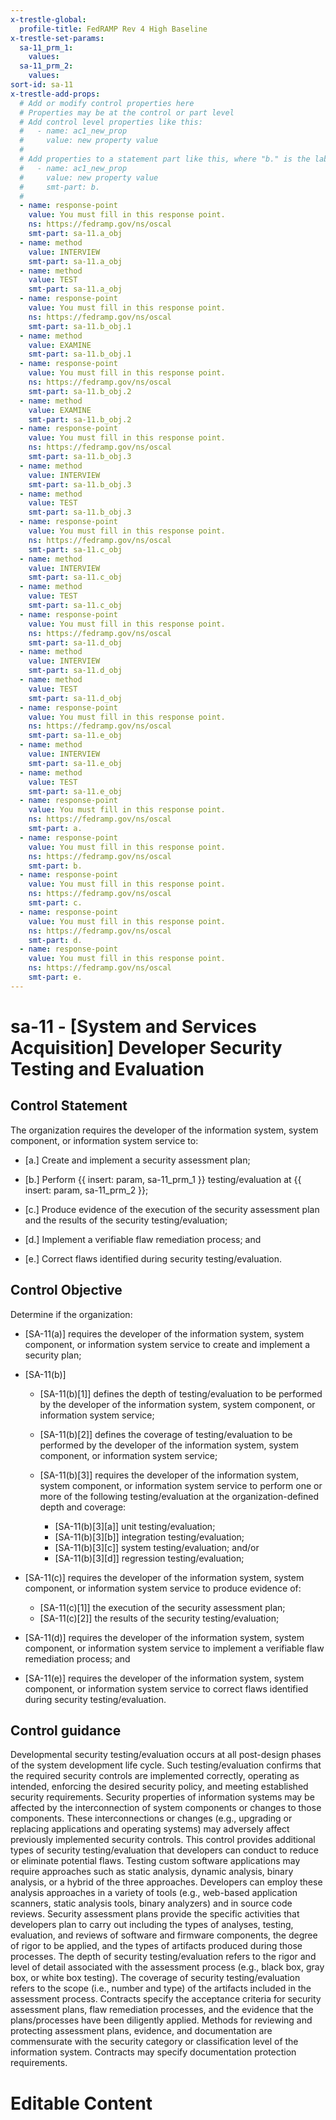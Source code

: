 ```yaml
---
x-trestle-global:
  profile-title: FedRAMP Rev 4 High Baseline
x-trestle-set-params:
  sa-11_prm_1:
    values:
  sa-11_prm_2:
    values:
sort-id: sa-11
x-trestle-add-props:
  # Add or modify control properties here
  # Properties may be at the control or part level
  # Add control level properties like this:
  #   - name: ac1_new_prop
  #     value: new property value
  #
  # Add properties to a statement part like this, where "b." is the label of the target statement part
  #   - name: ac1_new_prop
  #     value: new property value
  #     smt-part: b.
  #
  - name: response-point
    value: You must fill in this response point.
    ns: https://fedramp.gov/ns/oscal
    smt-part: sa-11.a_obj
  - name: method
    value: INTERVIEW
    smt-part: sa-11.a_obj
  - name: method
    value: TEST
    smt-part: sa-11.a_obj
  - name: response-point
    value: You must fill in this response point.
    ns: https://fedramp.gov/ns/oscal
    smt-part: sa-11.b_obj.1
  - name: method
    value: EXAMINE
    smt-part: sa-11.b_obj.1
  - name: response-point
    value: You must fill in this response point.
    ns: https://fedramp.gov/ns/oscal
    smt-part: sa-11.b_obj.2
  - name: method
    value: EXAMINE
    smt-part: sa-11.b_obj.2
  - name: response-point
    value: You must fill in this response point.
    ns: https://fedramp.gov/ns/oscal
    smt-part: sa-11.b_obj.3
  - name: method
    value: INTERVIEW
    smt-part: sa-11.b_obj.3
  - name: method
    value: TEST
    smt-part: sa-11.b_obj.3
  - name: response-point
    value: You must fill in this response point.
    ns: https://fedramp.gov/ns/oscal
    smt-part: sa-11.c_obj
  - name: method
    value: INTERVIEW
    smt-part: sa-11.c_obj
  - name: method
    value: TEST
    smt-part: sa-11.c_obj
  - name: response-point
    value: You must fill in this response point.
    ns: https://fedramp.gov/ns/oscal
    smt-part: sa-11.d_obj
  - name: method
    value: INTERVIEW
    smt-part: sa-11.d_obj
  - name: method
    value: TEST
    smt-part: sa-11.d_obj
  - name: response-point
    value: You must fill in this response point.
    ns: https://fedramp.gov/ns/oscal
    smt-part: sa-11.e_obj
  - name: method
    value: INTERVIEW
    smt-part: sa-11.e_obj
  - name: method
    value: TEST
    smt-part: sa-11.e_obj
  - name: response-point
    value: You must fill in this response point.
    ns: https://fedramp.gov/ns/oscal
    smt-part: a.
  - name: response-point
    value: You must fill in this response point.
    ns: https://fedramp.gov/ns/oscal
    smt-part: b.
  - name: response-point
    value: You must fill in this response point.
    ns: https://fedramp.gov/ns/oscal
    smt-part: c.
  - name: response-point
    value: You must fill in this response point.
    ns: https://fedramp.gov/ns/oscal
    smt-part: d.
  - name: response-point
    value: You must fill in this response point.
    ns: https://fedramp.gov/ns/oscal
    smt-part: e.
---
```


# sa-11 - \[System and Services Acquisition\] Developer Security Testing and Evaluation

## Control Statement

The organization requires the developer of the information system, system component, or information system service to:

- \[a.\] Create and implement a security assessment plan;

- \[b.\] Perform {{ insert: param, sa-11_prm_1 }} testing/evaluation at {{ insert: param, sa-11_prm_2 }};

- \[c.\] Produce evidence of the execution of the security assessment plan and the results of the security testing/evaluation;

- \[d.\] Implement a verifiable flaw remediation process; and

- \[e.\] Correct flaws identified during security testing/evaluation.

## Control Objective

Determine if the organization:

- \[SA-11(a)\] requires the developer of the information system, system component, or information system service to create and implement a security plan;

- \[SA-11(b)\]

  - \[SA-11(b)[1]\] defines the depth of testing/evaluation to be performed by the developer of the information system, system component, or information system service;
  - \[SA-11(b)[2]\] defines the coverage of testing/evaluation to be performed by the developer of the information system, system component, or information system service;
  - \[SA-11(b)[3]\] requires the developer of the information system, system component, or information system service to perform one or more of the following testing/evaluation at the organization-defined depth and coverage:

    - \[SA-11(b)[3][a]\] unit testing/evaluation;
    - \[SA-11(b)[3][b]\] integration testing/evaluation;
    - \[SA-11(b)[3][c]\] system testing/evaluation; and/or
    - \[SA-11(b)[3][d]\] regression testing/evaluation;

- \[SA-11(c)\] requires the developer of the information system, system component, or information system service to produce evidence of:

  - \[SA-11(c)[1]\] the execution of the security assessment plan;
  - \[SA-11(c)[2]\] the results of the security testing/evaluation;

- \[SA-11(d)\] requires the developer of the information system, system component, or information system service to implement a verifiable flaw remediation process; and

- \[SA-11(e)\] requires the developer of the information system, system component, or information system service to correct flaws identified during security testing/evaluation.

## Control guidance

Developmental security testing/evaluation occurs at all post-design phases of the system development life cycle. Such testing/evaluation confirms that the required security controls are implemented correctly, operating as intended, enforcing the desired security policy, and meeting established security requirements. Security properties of information systems may be affected by the interconnection of system components or changes to those components. These interconnections or changes (e.g., upgrading or replacing applications and operating systems) may adversely affect previously implemented security controls. This control provides additional types of security testing/evaluation that developers can conduct to reduce or eliminate potential flaws. Testing custom software applications may require approaches such as static analysis, dynamic analysis, binary analysis, or a hybrid of the three approaches. Developers can employ these analysis approaches in a variety of tools (e.g., web-based application scanners, static analysis tools, binary analyzers) and in source code reviews. Security assessment plans provide the specific activities that developers plan to carry out including the types of analyses, testing, evaluation, and reviews of software and firmware components, the degree of rigor to be applied, and the types of artifacts produced during those processes. The depth of security testing/evaluation refers to the rigor and level of detail associated with the assessment process (e.g., black box, gray box, or white box testing). The coverage of security testing/evaluation refers to the scope (i.e., number and type) of the artifacts included in the assessment process. Contracts specify the acceptance criteria for security assessment plans, flaw remediation processes, and the evidence that the plans/processes have been diligently applied. Methods for reviewing and protecting assessment plans, evidence, and documentation are commensurate with the security category or classification level of the information system. Contracts may specify documentation protection requirements.

# Editable Content

<!-- Make additions and edits below -->
<!-- The above represents the contents of the control as received by the profile, prior to additions. -->
<!-- If the profile makes additions to the control, they will appear below. -->
<!-- The above markdown may not be edited but you may edit the content below, and/or introduce new additions to be made by the profile. -->
<!-- If there is a yaml header at the top, parameter values may be edited. Use --set-parameters to incorporate the changes during assembly. -->
<!-- The content here will then replace what is in the profile for this control, after running profile-assemble. -->
<!-- The added parts in the profile for this control are below.  You may edit them and/or add new ones. -->
<!-- Each addition must have a heading either of the form ## Control my_addition_name -->
<!-- or ## Part a. (where the a. refers to one of the control statement labels.) -->
<!-- "## Control" parts are new parts added after the statement part. -->
<!-- "## Part" parts are new parts added into the top-level statement part with that label. -->
<!-- Subparts may be added with nested hash levels of the form ### My Subpart Name -->
<!-- underneath the parent ## Control or ## Part being added -->
<!-- See https://ibm.github.io/compliance-trestle/tutorials/ssp_profile_catalog_authoring/ssp_profile_catalog_authoring for guidance. -->
